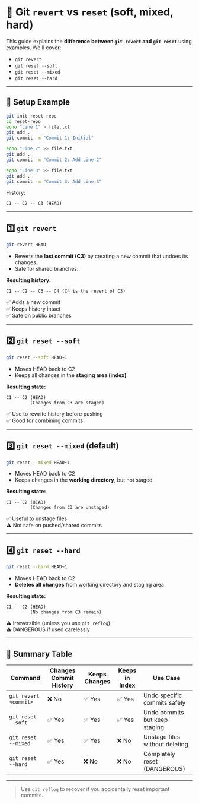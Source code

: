 
# 🔁 Git `revert` vs `reset` (soft, mixed, hard)

This guide explains the **difference between `git revert` and `git reset`** using examples. We'll cover:

- `git revert`
- `git reset --soft`
- `git reset --mixed`
- `git reset --hard`

---

## 🎯 Setup Example

```bash
git init reset-repo
cd reset-repo
echo "Line 1" > file.txt
git add .
git commit -m "Commit 1: Initial"

echo "Line 2" >> file.txt
git add .
git commit -m "Commit 2: Add Line 2"

echo "Line 3" >> file.txt
git add .
git commit -m "Commit 3: Add Line 3"
```

History:
```
C1 -- C2 -- C3 (HEAD)
```

---

## 1️⃣ `git revert`

```bash
git revert HEAD
```

- Reverts the **last commit (C3)** by creating a new commit that undoes its changes.
- Safe for shared branches.

**Resulting history:**
```
C1 -- C2 -- C3 -- C4 (C4 is the revert of C3)
```

✅ Adds a new commit  
✅ Keeps history intact  
✅ Safe on public branches

---

## 2️⃣ `git reset --soft`

```bash
git reset --soft HEAD~1
```

- Moves HEAD back to C2  
- Keeps all changes in the **staging area (index)**

**Resulting state:**
```
C1 -- C2 (HEAD)
         (Changes from C3 are staged)
```

✅ Use to rewrite history before pushing  
✅ Good for combining commits

---

## 3️⃣ `git reset --mixed` (default)

```bash
git reset --mixed HEAD~1
```

- Moves HEAD back to C2  
- Keeps changes in the **working directory**, but not staged

**Resulting state:**
```
C1 -- C2 (HEAD)
         (Changes from C3 are unstaged)
```

✅ Useful to unstage files  
⚠️ Not safe on pushed/shared commits

---

## 4️⃣ `git reset --hard`

```bash
git reset --hard HEAD~1
```

- Moves HEAD back to C2  
- **Deletes all changes** from working directory and staging area

**Resulting state:**
```
C1 -- C2 (HEAD)
         (No changes from C3 remain)
```

⚠️ Irreversible (unless you use `git reflog`)  
⚠️ DANGEROUS if used carelessly

---

## 📌 Summary Table

| Command                 | Changes Commit History | Keeps Changes | Keeps in Index | Use Case                          |
|------------------------|------------------------|----------------|----------------|-----------------------------------|
| `git revert <commit>`  | ❌ No                  | ✅ Yes        | ✅ Yes        | Undo specific commits safely     |
| `git reset --soft`     | ✅ Yes                 | ✅ Yes        | ✅ Yes        | Undo commits but keep staging    |
| `git reset --mixed`    | ✅ Yes                 | ✅ Yes        | ❌ No         | Unstage files without deleting   |
| `git reset --hard`     | ✅ Yes                 | ❌ No         | ❌ No         | Completely reset (DANGEROUS)     |

---

> Use `git reflog` to recover if you accidentally reset important commits.
